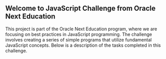 ## Welcome to JavaScript Challenge from Oracle Next Education

This project is part of the Oracle Next Education program, where we are focusing on best practices in JavaScript programming. The challenge involves creating a series of simple programs that utilize fundamental JavaScript concepts. Below is a description of the tasks completed in this challenge.